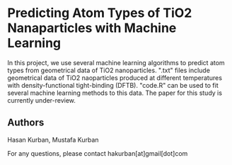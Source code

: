 # Predicting Atom Types of TiO2 Nanaparticles with Machine Learning


In this project, we use several machine learning algorithms to predict atom types from geometrical data of TiO2 nanoparticles. ".txt" files include geometrical data of TiO2 naoparticles produced at different temperatures with density-functional tight-binding (DFTB). "code.R" can be used to fit several machine learning methods to this data. The paper for this study is currently under-review.


## Authors
Hasan Kurban, Mustafa Kurban

For any questions, please contact hakurban[at]gmail[dot]com






